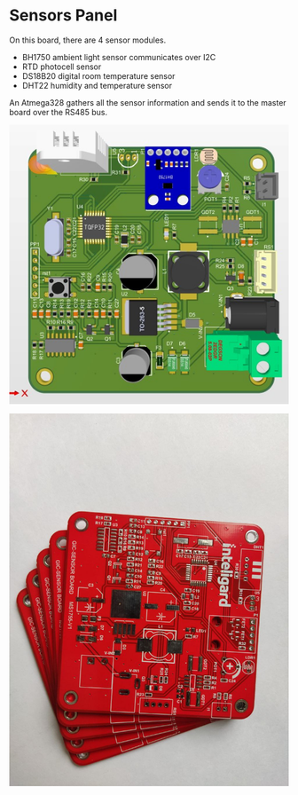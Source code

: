 # Sensors Panel
On this board, there are 4 sensor modules.
- BH1750 ambient light sensor communicates over I2C
- RTD photocell sensor
- DS18B20 digital room temperature sensor
- DHT22 humidity and temperature sensor

An Atmega328 gathers all the sensor information and sends it to the master board over the RS485 bus.

![pcb](./pic1-top-side.jpg)

![boards](./pic2-sesors-panel-pcbs.jpg)